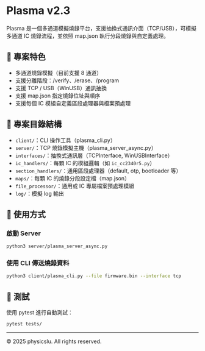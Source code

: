 # Plasma v2.3

Plasma 是一個多通道模擬燒錄平台，支援抽換式通訊介面（TCP/USB），可模擬多通道 IC 燒錄流程，並依照 map.json 執行分段燒錄與自定義處理。

## 🧩 專案特色

- 多通道燒錄模擬（目前支援 8 通道）
- 支援分離階段：/verify、/erase、/program
- 支援 TCP / USB（WinUSB）通訊抽換
- 支援 map.json 指定燒錄位址與順序
- 支援每個 IC 模組自定義區段處理器與檔案預處理

## 📁 專案目錄結構

- `client/`：CLI 操作工具（plasma_cli.py）
- `server/`：TCP 燒錄模擬主機（plasma_server_async.py）
- `interfaces/`：抽換式通訊層（TCPInterface, WinUSBInterface）
- `ic_handlers/`：每顆 IC 的模組邏輯（如 `ic_cc2340r5.py`）
- `section_handlers/`：通用區段處理器（default, otp, bootloader 等）
- `maps/`：每顆 IC 的燒錄分段設定檔（map.json）
- `file_processor/`：通用或 IC 專屬檔案預處理模組
- `log/`：模擬 log 輸出

## 🚀 使用方式

### 啟動 Server
```bash
python3 server/plasma_server_async.py
```

### 使用 CLI 傳送燒錄資料
```bash
python3 client/plasma_cli.py --file firmware.bin --interface tcp
```

## 🧪 測試
使用 pytest 進行自動測試：
```bash
pytest tests/
```

---

© 2025 physicslu. All rights reserved.

